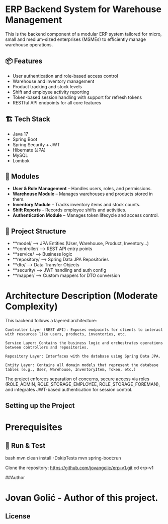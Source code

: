 # ERP Backend System for Warehouse Management

This is the backend component of a modular ERP system tailored for micro, small and medium-sized enterprises (MSMEs) to efficiently manage warehouse operations.

## 📦 Features

- User authentication and role-based access control
- Warehouse and inventory management
- Product tracking and stock levels
- Shift and employee activity reporting
- Token-based session handling with support for refresh tokens
- RESTful API endpoints for all core features

## 🏗️ Tech Stack

- Java 17
- Spring Boot
- Spring Security + JWT
- Hibernate (JPA)
- MySQL
- Lombok

## 🔧 Modules

- **User & Role Management** – Handles users, roles, and permissions.
- **Warehouse Module** – Manages warehouses and products stored in them.
- **Inventory Module** – Tracks inventory items and stock counts.
- **Shift Reports** – Records employee shifts and activities.
- **Authentication Module** – Manages token lifecycle and access control.

## 📁 Project Structure
- **model/ --> JPA Entities (User, Warehouse, Product, Inventory...)
- **controller/ --> REST API entry points
- **service/ --> Business logic
- **repository/ --> Spring Data JPA Repositories
- **dto/ --> Data Transfer Objects
- **security/ --> JWT handling and auth config
- **mapper/ --> Custom mappers for DTO conversion

# Architecture Description (Moderate Complexity)
This backend follows a layered architecture:

    Controller Layer (REST API): Exposes endpoints for clients to interact with resources like users, products, inventories, etc.

    Service Layer: Contains the business logic and orchestrates operations between controllers and repositories.

    Repository Layer: Interfaces with the database using Spring Data JPA.

    Entity Layer: Contains all domain models that represent the database tables (e.g., User, Warehouse, InventoryItem, Token, etc.)

The project enforces separation of concerns, secure access via roles (ROLE_ADMIN, ROLE_STORAGE_EMPLOYEE, ROLE_STORAGE_FOREMAN), and integrates JWT-based authentication for session control.

## Setting up the Project
# Prerequisites




## 🧪 Run & Test

bash
mvn clean install -DskipTests
mvn spring-boot:run

Clone the repository: 
https://github.com/jovangolic/erp-v1.git
cd erp-v1
















































##Author

# Jovan Golić - Author of this project.

## License
